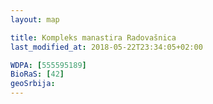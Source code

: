 ```yaml
---
layout: map

title: Kompleks manastira Radovašnica
last_modified_at: 2018-05-22T23:34:05+02:00

WDPA: [555595189]
BioRaS: [42]
geoSrbija:
---
```

